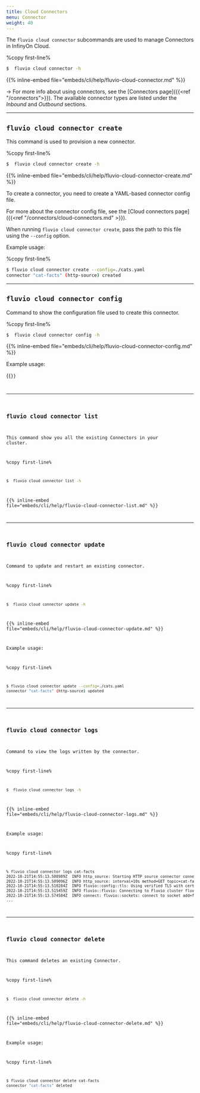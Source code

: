 ```yaml
---
title: Cloud Connectors
menu: Connector
weight: 40
---
```


The `fluvio cloud connector` subcommands are used to manage Connectors in InfinyOn Cloud.

%copy first-line%
```bash
$  fluvio cloud connector -h
```

{{% inline-embed file="embeds/cli/help/fluvio-cloud-connector.md" %}}

-> For more info about using connectors, see the [Connectors page]({{<ref "/connectors">}}). The available connector types are listed under the *Inbound* and *Outbound* sections.

---

## `fluvio cloud connector create`

This command is used to provision a new connector.

%copy first-line%
```bash
$  fluvio cloud connector create -h
```

{{% inline-embed file="embeds/cli/help/fluvio-cloud-connector-create.md" %}}

To create a connector, you need to create a YAML-based connector config file.

For more about the connector config file, see the [Cloud connectors page]({{<ref "/connectors/cloud-connectors.md" >}}).

When running `fluvio cloud connector create`, pass the path to this file using the `--config`
option.

Example usage:

%copy first-line%
```bash
$ fluvio cloud connector create --config=./cats.yaml
connector "cat-facts" (http-source) created
```

---

## `fluvio cloud connector config`

Command to show the configuration file used to create this connector.

%copy first-line%
```bash
$  fluvio cloud connector config -h
```

{{% inline-embed file="embeds/cli/help/fluvio-cloud-connector-config.md" %}}

Example usage:

{{<code file="embeds/connectors/catfacts-basic-connector.yaml" lang="yaml" copy=true >}}

---

## `fluvio cloud connector list`

This command show you all the existing Connectors in your cluster.

%copy first-line%
```bash
$  fluvio cloud connector list -h
```

{{% inline-embed file="embeds/cli/help/fluvio-cloud-connector-list.md" %}}


---

## `fluvio cloud connector update`

Command to update and restart an existing connector.

%copy first-line%
```bash
$  fluvio cloud connector update -h
```

{{% inline-embed file="embeds/cli/help/fluvio-cloud-connector-update.md" %}}

Example usage:

%copy first-line%
```bash
$ fluvio cloud connector update --config=./cats.yaml
connector "cat-facts" (http-source) updated
```

---

## `fluvio cloud connector logs`

Command to view the logs written by the connector.

%copy first-line%
```bash
$  fluvio cloud connector logs -h
```

{{% inline-embed file="embeds/cli/help/fluvio-cloud-connector-logs.md" %}}


Example usage:

%copy first-line%
```bash
% fluvio cloud connector logs cat-facts
2022-10-21T14:55:13.508989Z  INFO http_source: Starting HTTP source connector connector_version="0.4.1" git_hash="0ad913c5ceb732881fd753874e5082777bbed91e"
2022-10-21T14:55:13.509096Z  INFO http_source: interval=10s method=GET topic=cat-facts output_parts=body output_type=text endpoint=https://catfact.ninja/fact
2022-10-21T14:55:13.510284Z  INFO fluvio::config::tls: Using verified TLS with certificates from paths domain="broad-union-b685e7fda03fefb3d5221d0a3b9c64c7.c.infinyon.cloud"
2022-10-21T14:55:13.515459Z  INFO fluvio::fluvio: Connecting to Fluvio cluster fluvio_crate_version="0.14.0" fluvio_git_hash="e96d8e2738ee39ddbb64fea37134f119f97e25bf"
2022-10-21T14:55:13.574584Z  INFO connect: fluvio::sockets: connect to socket add=fluvio-sc-public:9003
...
```

---

## `fluvio cloud connector delete`

This command deletes an existing Connector.

%copy first-line%
```bash
$  fluvio cloud connector delete -h
```

{{% inline-embed file="embeds/cli/help/fluvio-cloud-connector-delete.md" %}}

Example usage:

%copy first-line%
```bash
$ fluvio cloud connector delete cat-facts
connector "cat-facts" deleted
```
